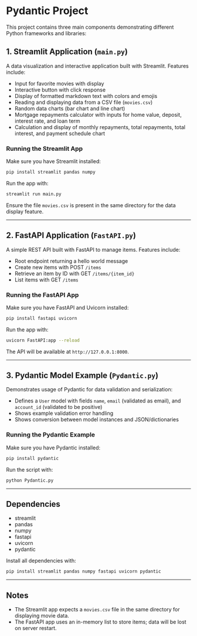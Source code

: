 # Pydantic Project

This project contains three main components demonstrating different Python frameworks and libraries:

## 1. Streamlit Application (`main.py`)

A data visualization and interactive application built with Streamlit. Features include:
- Input for favorite movies with display
- Interactive button with click response
- Display of formatted markdown text with colors and emojis
- Reading and displaying data from a CSV file (`movies.csv`)
- Random data charts (bar chart and line chart)
- Mortgage repayments calculator with inputs for home value, deposit, interest rate, and loan term
- Calculation and display of monthly repayments, total repayments, total interest, and payment schedule chart

### Running the Streamlit App

Make sure you have Streamlit installed:

```bash
pip install streamlit pandas numpy
```

Run the app with:

```bash
streamlit run main.py
```

Ensure the file `movies.csv` is present in the same directory for the data display feature.

---

## 2. FastAPI Application (`FastAPI.py`)

A simple REST API built with FastAPI to manage items. Features include:
- Root endpoint returning a hello world message
- Create new items with POST `/items`
- Retrieve an item by ID with GET `/items/{item_id}`
- List items with GET `/items`

### Running the FastAPI App

Make sure you have FastAPI and Uvicorn installed:

```bash
pip install fastapi uvicorn
```

Run the app with:

```bash
uvicorn FastAPI:app --reload
```

The API will be available at `http://127.0.0.1:8000`.

---

## 3. Pydantic Model Example (`Pydantic.py`)

Demonstrates usage of Pydantic for data validation and serialization:
- Defines a `User` model with fields `name`, `email` (validated as email), and `account_id` (validated to be positive)
- Shows example validation error handling
- Shows conversion between model instances and JSON/dictionaries

### Running the Pydantic Example

Make sure you have Pydantic installed:

```bash
pip install pydantic
```

Run the script with:

```bash
python Pydantic.py
```

---

## Dependencies

- streamlit
- pandas
- numpy
- fastapi
- uvicorn
- pydantic

Install all dependencies with:

```bash
pip install streamlit pandas numpy fastapi uvicorn pydantic
```

---

## Notes

- The Streamlit app expects a `movies.csv` file in the same directory for displaying movie data.
- The FastAPI app uses an in-memory list to store items; data will be lost on server restart.
